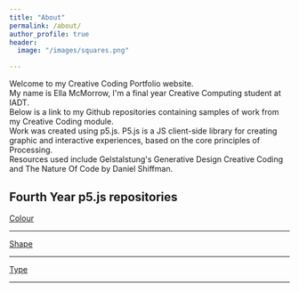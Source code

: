 ```yaml
---
title: "About"
permalink: /about/
author_profile: true
header:
  image: "/images/squares.png"

---
```

Welcome to my Creative Coding Portfolio website.<br/>
My name is Ella McMorrow, I'm a final year Creative Computing student at IADT.<br/>
Below is a link to my Github repositories containing samples of work from my Creative Coding module.<br/>
Work was created using p5.js. P5.js is a JS client-side library for creating graphic and interactive experiences, based on the core principles of Processing.<br/> Resources used include Gelstalstung's Generative Design Creative Coding and The Nature Of Code by Daniel Shiffman.



## Fourth Year p5.js repositories

[Colour](chapter-1-colour)<br/>

***

[Shape](chapter-2-shape)<br/>

***

[Type](chapter-3-type)<br/>

***
